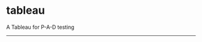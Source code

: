 tableau
=======

A Tableau for P-A-D testing
 
 
 
-------------------------------------------------------------------------------------------------------------------------------------------------------------